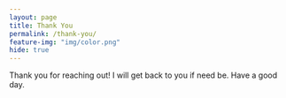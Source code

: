 ```yaml
---
layout: page
title: Thank You
permalink: /thank-you/
feature-img: "img/color.png"
hide: true
---
```


Thank you for reaching out! I will get back to you if need be. Have a good day. 
